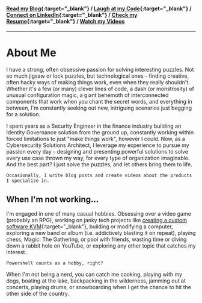 #### [Read my Blog](https://blog.ajlindner.net){:target="_blank"}  / [Laugh at my Code](https://github.com/AJLindner){:target="_blank"}  / [Connect on LinkedIn](https://www.linkedin.com/in/ajlindner){:target="_blank"}   / [Check my Resume](https://registry.jsonresume.org/ajlindner){:target="_blank"}  / [Watch my Videos](https://ajlindner.net/videos)

---

# About Me
I have a strong, often obsessive passion for solving interesting puzzles. Not so much jigsaw or lock puzzles, but technological ones - finding creative, often hacky ways of making things work, even when they really shouldn't. Whether it's a few (or many) clever lines of code, a dash (or monstrosity) of unusual configuration magic, a giant behemoth of interconnected components that work when you chant the secret words, and everything in between, I'm constantly seeking out new, intriguing scenarios just begging for a solution.

I spent years as a Security Engineer in the finance industry building an Identity Governance solution from the ground up, constantly working within forced limitations to just "make things work", however I could. Now, as a Cybersecurity Solutions Architect, I leverage my experience to pursue my passion every day - designing and presenting powerful solutions to solve every use case thrown my way, for every type of organization imaginable. And the best part? I just solve the puzzles, and let others bring them to life.

    Occasionally, I write blog posts and create videos about the products I specialize in.

## When I'm not working...
I'm engaged in one of many casual hobbies. Obsessing over a video game (probably an RPG), working on janky tech projects like [creating a custom software KVM](https://www.linkedin.com/pulse/create-your-own-software-kvm-free-unnecessarily-in-depth-aj-lindner/){:target="_blank"}, building or modifying a computer, exploring a new band or album (i.e. addictively blasting it on repeat), playing chess, Magic: The Gathering, or pool with friends, wasting time or diving down a rabbit hole on YouTube, or exploring any other topic that catches my interest.

    Powershell counts as a hobby, right?

When I'm not being a nerd, you can catch me cooking, playing with my dogs, boating at the lake, backpacking in the wilderness, jamming out at concerts, playing drums, or snowboarding when I get the chance to hit the other side of the country.
